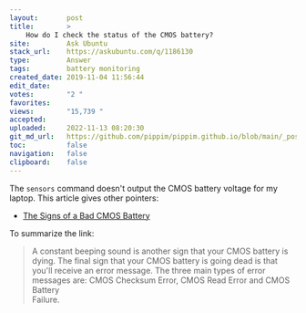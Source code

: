```yaml
---
layout:       post
title:        >
    How do I check the status of the CMOS battery?
site:         Ask Ubuntu
stack_url:    https://askubuntu.com/q/1186130
type:         Answer
tags:         battery monitoring
created_date: 2019-11-04 11:56:44
edit_date:    
votes:        "2 "
favorites:    
views:        "15,739 "
accepted:     
uploaded:     2022-11-13 08:20:30
git_md_url:   https://github.com/pippim/pippim.github.io/blob/main/_posts/2019/2019-11-04-How-do-I-check-the-status-of-the-CMOS-battery_.md
toc:          false
navigation:   false
clipboard:    false
---
```


The `sensors` command doesn't output the CMOS battery voltage for my laptop. This article gives other pointers:

- [The Signs of a Bad CMOS Battery](https://www.techwalla.com/articles/the-signs-of-a-bad-cmos-battery)

To summarize the link:

> A constant beeping sound is another sign that your CMOS battery is  
> dying. The final sign that your CMOS battery is going dead is that  
> you'll receive an error message. The three main types of error  
> messages are: CMOS Checksum Error, CMOS Read Error and CMOS Battery  
> Failure.  

